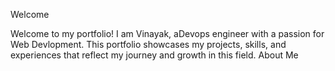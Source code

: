 Welcome

Welcome to my portfolio! I am Vinayak, aDevops engineer with a passion for Web Devlopment. This portfolio showcases my projects, skills, and experiences that reflect my journey and growth in this field.
About Me
